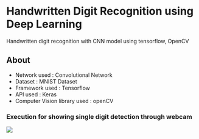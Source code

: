 # Handwritten Digit Recognition using Deep Learning
Handwritten digit recognition with CNN model using tensorflow, OpenCV

## About
<ul>
  <li>Network used : Convolutional Network</li>
  <li>Dataset : MNIST Dataset</li>
  <li>Framework used : Tensorflow</li>
  <li>API used : Keras</li>
  <li>Computer Vision library used : openCV</li>
</ul>


### Execution for showing single digit detection through webcam


<img src="https://github.com/GauravSingh9356/Computer-Vision/blob/master/digit_recognition.gif">

